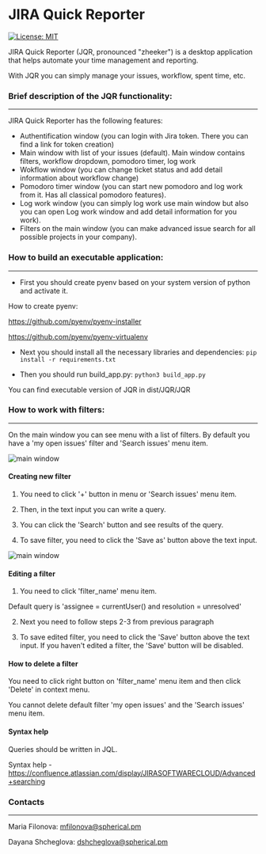 # JIRA Quick Reporter
[![License: MIT](https://img.shields.io/badge/License-MIT-yellow.svg)](https://github.com/sphericalpm/jira-quick-reporter/blob/master/LICENSE)


JIRA Quick Reporter (JQR, pronounced "zheeker") is a desktop application that helps automate your time management and reporting.

With JQR you can simply manage your issues, workflow, spent time, etc.
&nbsp;


### Brief description of the JQR functionality:
------------
JIRA Quick Reporter has the following features:
* Authentification window (you can login with Jira token. There you can find a link for token creation)
* Main window with list of your issues (default). Main window contains filters, workflow dropdown, pomodoro timer, log work
* Wokflow window (you can change ticket status and add detail information about workflow change)
* Pomodoro timer window (you can start new pomodoro and log work from it. Has all classical pomodoro features).
* Log work window (you can simply log work use main window but also you can open Log work window and add detail information for you work).
* Filters on the main window (you can make advanced issue search for all possible projects in your company).
&nbsp;

### How to build an executable application:
------------
* First you should create pyenv based on your system version of python and activate it.

How to create pyenv:

https://github.com/pyenv/pyenv-installer

https://github.com/pyenv/pyenv-virtualenv

* Next you should install all the necessary libraries and dependencies:
```pip install -r requirements.txt```

* Then you should run build_app.py:
```python3 build_app.py```

You can find executable version of JQR in dist/JQR/JQR
&nbsp;

### How to work with filters:
-------------
On the main window you can see menu with a list of filters.
By default you have a 'my open issues' filter and 'Search issues' menu item.

![main window](https://i.ibb.co/ZWXvk5K/image-2019-10-30-18-12-19.png)


#### Creating new filter
1. You need to click '+' button in menu or 'Search issues' menu item.

2. Then, in the text input you can write a query.

3. You can click the 'Search' button and see results of the query.

4. To save filter, you need to click the 'Save as' button above the text input.

![main window](https://i.ibb.co/5kYLSmm/image.png)


#### Editing a filter

1. You need to click 'filter_name' menu item.

Default query is 'assignee = currentUser() and resolution = unresolved'

2. Next you need to follow steps 2-3 from previous paragraph

3. To save edited filter, you need to click the 'Save' button above the text input.
    If you haven't edited a filter, the 'Save' button will be disabled.


#### How to delete a filter

You need to click right button on 'filter_name' menu item and then click 'Delete' in context menu.

You cannot delete default filter 'my open issues' and the 'Search issues' menu item.

#### Syntax help

Queries should be written in JQL.

Syntax help - https://confluence.atlassian.com/display/JIRASOFTWARECLOUD/Advanced+searching
&nbsp;


### Contacts
-------------

Maria Filonova: <mfilonova@spherical.pm>

Dayana Shcheglova: <dshcheglova@spherical.pm>
